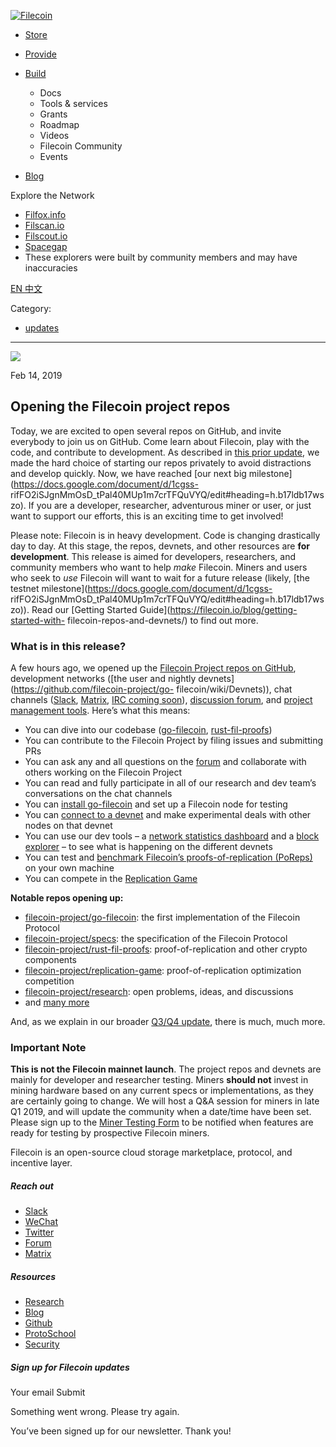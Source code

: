 [ ![Filecoin](../../../images/filecoin-logo.svg) ](../../../)

  * [Store](../../../store/)
  * [Provide](../../../provide/)
  * [Build](../../../build/)

    * Docs
    * Tools & services
    * Grants
    * Roadmap
    * Videos
    * Filecoin Community
    * Events

  * [Blog](../../../blog/)

Explore the Network

  * [Filfox.info](https://filfox.info/en)
  * [Filscan.io](https://filscan.io/#/tipset/chain)
  * [Filscout.io](https://filscout.io/en/)
  * [Spacegap](https://spacegap.github.io)
  * These explorers were built by community members and may have inaccuracies

[ EN ](../../../en) [ 中文 ](../../../zh-cn)

Category:

  * [updates](../../../blog/updates)

  *   *   * 

![](../../../images/icons/social/share.svg)

Feb 14, 2019  

## Opening the Filecoin project repos

Today, we are excited to open several repos on GitHub, and invite everybody to
join us on GitHub. Come learn about Filecoin, play with the code, and
contribute to development. As described in [this prior
update](https://filecoin.io/blog/update-2018-q1-q2/), we made the hard choice
of starting our repos privately to avoid distractions and develop quickly.
Now, we have reached [our next big
milestone](https://docs.google.com/document/d/1cgss-
rifFO2iSJgnMmOsD_tPal40MUp1m7crTFQuVYQ/edit#heading=h.b17ldb17wszo). If you
are a developer, researcher, adventurous miner or user, or just want to
support our efforts, this is an exciting time to get involved!

Please note: Filecoin is in heavy development. Code is changing drastically
day to day. At this stage, the repos, devnets, and other resources are **for
development**. This release is aimed for developers, researchers, and
community members who want to help _make_ Filecoin. Miners and users who seek
to _use_ Filecoin will want to wait for a future release (likely, [the testnet
milestone](https://docs.google.com/document/d/1cgss-
rifFO2iSJgnMmOsD_tPal40MUp1m7crTFQuVYQ/edit#heading=h.b17ldb17wszo)). Read our
[Getting Started Guide](https://filecoin.io/blog/getting-started-with-
filecoin-repos-and-devnets/) to find out more.

### What is in this release?

A few hours ago, we opened up the [Filecoin Project repos on
GitHub](https://github.com/filecoin-project), development networks ([the user
and nightly devnets](https://github.com/filecoin-project/go-
filecoin/wiki/Devnets)), chat channels
([Slack](https://join.slack.com/t/filecoinproject/shared_invite/enQtNTUwNTI1Mzk5MDYwLTI2MmMxNzNjYjhlYWM3YjQxM2E4MThmM2ZhY2JkYWIxNGVjMGVmNTg3Y2VhZjQ3OGM5ZTc1OGFmZGZhMzZmMTI),
[Matrix](https://riot.im/app/#/group/+filecoin:matrix.org), [IRC coming
soon](https://github.com/filecoin-project/community/issues/4)), [discussion
forum](https://discuss.filecoin.io/), and [project management
tools](https://app.zenhub.com/workspace/o/filecoin-project/go-filecoin/).
Here’s what this means:

  * You can dive into our codebase ([go-filecoin](https://github.com/filecoin-project/go-filecoin), [rust-fil-proofs](https://github.com/filecoin-project/rust-fil-proofs))
  * You can contribute to the Filecoin Project by filing issues and submitting PRs
  * You can ask any and all questions on the [forum](https://discuss.filecoin.io/) and collaborate with others working on the Filecoin Project
  * You can read and fully participate in all of our research and dev team’s conversations on the chat channels
  * You can [install go-filecoin](https://github.com/filecoin-project/go-filecoin/wiki/Getting-Started) and set up a Filecoin node for testing
  * You can [connect to a devnet](https://github.com/filecoin-project/go-filecoin/wiki/Devnets) and make experimental deals with other nodes on that devnet
  * You can use our dev tools – a [network statistics dashboard](http://stats.kittyhawk.wtf/) and a [block explorer](http://user.kittyhawk.wtf:8000/) – to see what is happening on the different devnets
  * You can test and [benchmark Filecoin’s proofs-of-replication (PoReps)](https://github.com/filecoin-project/rust-fil-proofs#examples) on your own machine
  * You can compete in the [Replication Game](https://github.com/filecoin-project/replication-game)

**Notable repos opening up:**

  * [filecoin-project/go-filecoin](https://github.com/filecoin-project/go-filecoin): the first implementation of the Filecoin Protocol
  * [filecoin-project/specs](https://github.com/filecoin-project/specs): the specification of the Filecoin Protocol
  * [filecoin-project/rust-fil-proofs](https://github.com/filecoin-project/rust-fil-proofs): proof-of-replication and other crypto components
  * [filecoin-project/replication-game](https://github.com/filecoin-project/replication-game): proof-of-replication optimization competition
  * [filecoin-project/research](https://github.com/filecoin-project/research): open problems, ideas, and discussions
  * and [many more](https://github.com/filecoin-project)

And, as we explain in our broader [Q3/Q4
update](https://filecoin.io/blog/update-2018-q3-q4/), there is much, much
more.

### Important Note

**This is not the Filecoin mainnet launch**. The project repos and devnets are
mainly for developer and researcher testing. Miners **should not** invest in
mining hardware based on any current specs or implementations, as they are
certainly going to change. We will host a Q&A session for miners in late Q1
2019, and will update the community when a date/time have been set. Please
sign up to the [Miner Testing
Form](https://docs.google.com/forms/d/e/1FAIpQLSfdFpWhJj8OIGA2iXrT3bnLgVK9bgR_1iLMPdAcXLxr_1d-pw/viewform?c=0&w=1)
to be notified when features are ready for testing by prospective Filecoin
miners.

Filecoin is an open-source cloud storage marketplace, protocol, and incentive
layer.

##### Reach out

  * [Slack ](https://filecoin.io/slack)
  * [WeChat  ](https://weixin.qq.com/r/1xz54Y-EctINrcuC90nF)
  * [Twitter ](https://twitter.com/Filecoin)
  * [Forum ](https://github.com/filecoin-project/community#forums)
  * [Matrix ](https://riot.im/app/#/group/+filecoin:matrix.org)

##### Resources

  * [Research](https://research.filecoin.io/)
  * [Blog](https://filecoin.io/blog/)
  * [Github](https://github.com/filecoin-project)
  * [ProtoSchool](https://proto.school/course/filecoin)
  * [Security](https://security.filecoin.io/)

##### Sign up for Filecoin updates

Your email Submit

Something went wrong. Please try again.

You’ve been signed up for our newsletter. Thank you!

